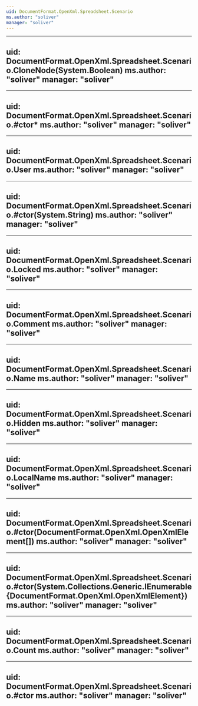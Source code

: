 ```yaml
---
uid: DocumentFormat.OpenXml.Spreadsheet.Scenario
ms.author: "soliver"
manager: "soliver"
---
```


---
uid: DocumentFormat.OpenXml.Spreadsheet.Scenario.CloneNode(System.Boolean)
ms.author: "soliver"
manager: "soliver"
---

---
uid: DocumentFormat.OpenXml.Spreadsheet.Scenario.#ctor*
ms.author: "soliver"
manager: "soliver"
---

---
uid: DocumentFormat.OpenXml.Spreadsheet.Scenario.User
ms.author: "soliver"
manager: "soliver"
---

---
uid: DocumentFormat.OpenXml.Spreadsheet.Scenario.#ctor(System.String)
ms.author: "soliver"
manager: "soliver"
---

---
uid: DocumentFormat.OpenXml.Spreadsheet.Scenario.Locked
ms.author: "soliver"
manager: "soliver"
---

---
uid: DocumentFormat.OpenXml.Spreadsheet.Scenario.Comment
ms.author: "soliver"
manager: "soliver"
---

---
uid: DocumentFormat.OpenXml.Spreadsheet.Scenario.Name
ms.author: "soliver"
manager: "soliver"
---

---
uid: DocumentFormat.OpenXml.Spreadsheet.Scenario.Hidden
ms.author: "soliver"
manager: "soliver"
---

---
uid: DocumentFormat.OpenXml.Spreadsheet.Scenario.LocalName
ms.author: "soliver"
manager: "soliver"
---

---
uid: DocumentFormat.OpenXml.Spreadsheet.Scenario.#ctor(DocumentFormat.OpenXml.OpenXmlElement[])
ms.author: "soliver"
manager: "soliver"
---

---
uid: DocumentFormat.OpenXml.Spreadsheet.Scenario.#ctor(System.Collections.Generic.IEnumerable{DocumentFormat.OpenXml.OpenXmlElement})
ms.author: "soliver"
manager: "soliver"
---

---
uid: DocumentFormat.OpenXml.Spreadsheet.Scenario.Count
ms.author: "soliver"
manager: "soliver"
---

---
uid: DocumentFormat.OpenXml.Spreadsheet.Scenario.#ctor
ms.author: "soliver"
manager: "soliver"
---
